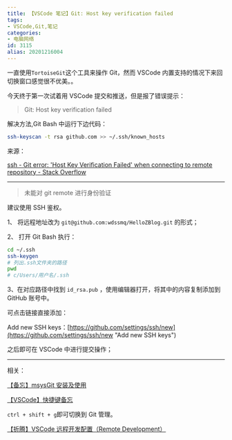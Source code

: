 ```yaml
---
title: 【VSCode 笔记】Git: Host key verification failed
tags:
- VSCode,Git,笔记
categories:
- 电脑网络
id: 3115
alias: 20201216004
---
```


一直使用`TortoiseGit`这个工具来操作 Git，然而 VSCode 内置支持的情况下来回切换窗口感觉很不优美。。

今天终于第一次试着用 VSCode 提交和推送，但是报了错误提示：

> Git: Host key verification failed

<!--more-->

解决方法,Git Bash 中运行下边代码：

```bash
ssh-keyscan -t rsa github.com >> ~/.ssh/known_hosts
```

来源：

[ssh - Git error: 'Host Key Verification Failed' when connecting to remote repository - Stack Overflow](https://stackoverflow.com/questions/13363553 "ssh - Git error: 'Host Key Verification Failed' when connecting to remote repository - Stack Overflow")

--------------------

> 未能对 git remote 进行身份验证

建议使用 SSH 鉴权。

1、 将远程地址改为 `git@github.com:wdssmq/HelloZBlog.git` 的形式；

2、 打开 Git Bash 执行：

```bash
cd ~/.ssh
ssh-keygen
# 列出.ssh文件夹的路径
pwd
# c/Users/用户名/.ssh
```

3、在对应路径中找到 `id_rsa.pub` ，使用编辑器打开，将其中的内容复制添加到 GitHub 账号中。

可点击链接直接添加：

Add new SSH keys：[https://github.com/settings/ssh/new](https://github.com/settings/ssh/new "Add new SSH keys")

之后即可在 VSCode 中进行提交操作；

--------------------

相关：

[【备忘】msysGit 安装及使用](https://www.wdssmq.com/post/20140804123.html "【备忘】msysGit安装及使用")

[【VSCode】快捷键备忘](https://www.wdssmq.com/post/20130525410.html "【VSCode】快捷键备忘")

`ctrl + shift + g`即可切换到 Git 管理。

[【折腾】VSCode 远程开发配置（Remote Development）](https://www.wdssmq.com/post/20201120519.html "【折腾】VSCode远程开发配置（Remote Development）")

<!--3115-->

